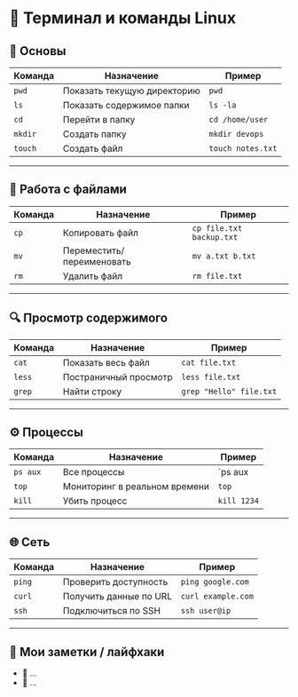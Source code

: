 
# 🐧 Терминал и команды Linux

## 📌 Основы
| Команда | Назначение | Пример |
|--------|------------|--------|
| `pwd` | Показать текущую директорию | `pwd` |
| `ls` | Показать содержимое папки | `ls -la` |
| `cd` | Перейти в папку | `cd /home/user` |
| `mkdir` | Создать папку | `mkdir devops` |
| `touch` | Создать файл | `touch notes.txt` |

---

## 📁 Работа с файлами
| Команда | Назначение | Пример |
|--------|------------|--------|
| `cp` | Копировать файл | `cp file.txt backup.txt` |
| `mv` | Переместить/переименовать | `mv a.txt b.txt` |
| `rm` | Удалить файл | `rm file.txt` |

---

## 🔍 Просмотр содержимого
| Команда | Назначение | Пример |
|--------|------------|--------|
| `cat` | Показать весь файл | `cat file.txt` |
| `less` | Постраничный просмотр | `less file.txt` |
| `grep` | Найти строку | `grep "Hello" file.txt` |

---

## ⚙️ Процессы
| Команда | Назначение | Пример |
|--------|------------|--------|
| `ps aux` | Все процессы | `ps aux | grep java` |
| `top` | Мониторинг в реальном времени | `top` |
| `kill` | Убить процесс | `kill 1234` |

---

## 🌐 Сеть
| Команда | Назначение | Пример |
|--------|------------|--------|
| `ping` | Проверить доступность | `ping google.com` |
| `curl` | Получить данные по URL | `curl example.com` |
| `ssh` | Подключиться по SSH | `ssh user@ip` |

---

## 🧪 Мои заметки / лайфхаки
- 🔹 …
- 🔹 …

